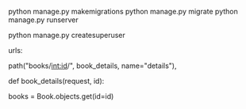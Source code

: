 
python manage.py makemigrations
python manage.py migrate
python manage.py runserver

python manage.py createsuperuser


urls: 

path("books/<int:id>/", book_details, name="details"),

def book_details(request, id):

books = Book.objects.get(id=id)